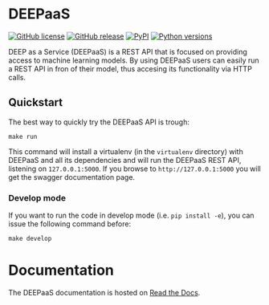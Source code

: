 # DEEPaaS

[![GitHub license](https://img.shields.io/github/license/indigo-dc/DEEPaaS.svg)](https://github.com/indigo-dc/DEEPaaS/blob/master/LICENSE)
[![GitHub release](https://img.shields.io/github/release/indigo-dc/DEEPaaS.svg)](https://github.com/indigo-dc/DEEPaaS/releases)
[![PyPI](https://img.shields.io/pypi/v/deepaas.svg)](https://pypi.python.org/pypi/deepaas)
[![Python versions](https://img.shields.io/pypi/pyversions/deepaas.svg)](https://pypi.python.org/pypi/deepaas)

DEEP as a Service (DEEPaaS) is a REST API that is focused on providing access
to machine learning models. By using DEEPaaS users can easily run a REST API
in fron of their model, thus accesing its functionality via HTTP calls.

## Quickstart

The best way to quickly try the DEEPaaS API is trough:

    make run

This command will install a virtualenv (in the `virtualenv` directory) with
DEEPaaS and all its dependencies and will run the DEEPaaS REST API, listening
on `127.0.0.1:5000`. If you browse to `http://127.0.0.1:5000` you will get the
swagger documentation page.

### Develop mode

If you want to run the code in develop mode (i.e. `pip install -e`), you can
issue the following command before:

    make develop

# Documentation

The DEEPaaS documentation is hosted on [Read the Docs](https://deepaas.readthedocs.io/).
